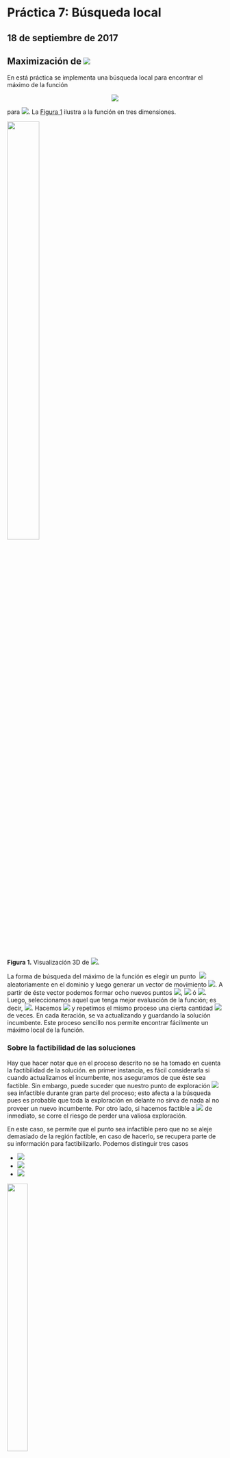 # Práctica 7: Búsqueda local
## 18 de septiembre de 2017

## Maximización de <img src="http://latex.codecogs.com/svg.latex?g(x,y)" border="0"/> 
En está práctica se implementa una búsqueda local para encontrar el máximo de la función
<p align="center">
<img src="http://latex.codecogs.com/svg.latex?g(x,y)=\frac{(x+\frac{1}{2})^4-30x^2-20x+(y+\frac{1}{2})^4-30y^2-20y}{100}" border="0"/>
</p>
<p align="justified">
para <img src="http://latex.codecogs.com/svg.latex?-6\leq{x,y}\leq5" border="0"/>. La <a href="#fig1"> Figura 1</a> ilustra a la función en tres dimensiones.
</p>  
<p align="center">
<div id="fig3" style="width:300px; height=200px">
<img src="https://github.com/eduardovaldesga/SimulacionSistemas/blob/master/p7/p7_2d.png" height="50%" width="50%"/><br>
<b>Figura 1.</b> Visualización 3D de <img src="http://latex.codecogs.com/svg.latex?z=g(x,y)" border="0"/>. 
</div>
</p>

<p align="justified">
La forma de búsqueda del máximo de la función es elegir un punto  <img src="http://latex.codecogs.com/svg.latex?(x_0,y_0)" border="0"/> aleatoriamente en el dominio y luego generar un vector de movimiento <img src="http://latex.codecogs.com/svg.latex?(\Delta{x_0},\Delta{y_0})" border="0"/>. A partir de éste vector podemos formar ocho nuevos puntos <img src="http://latex.codecogs.com/svg.latex?p_j=(x_0,y_0)+(\pm\Delta{x_0},\pm\Delta{y_0})" border="0"/>, <img src="http://latex.codecogs.com/svg.latex?p_j=(x_0,y_0)+(\pm\Delta{x_0},0)" border="0"/> ó <img src="http://latex.codecogs.com/svg.latex?p_j=(x_0,y_0)+(0,\pm\Delta{y_0})" border="0"/>. Luego, seleccionamos aquel que tenga mejor evaluación de la función; es decir, <img src="http://latex.codecogs.com/svg.latex?\hat{p_1}=\text{argmax}\{g(p_j);\;j=1:8\}" border="0"/>. Hacemos <img src="http://latex.codecogs.com/svg.latex?(x_i,y_i)=\hat{p_i};\quad{i\geq1" border="0"/> y repetimos el mismo proceso una cierta cantidad <img src="http://latex.codecogs.com/svg.latex?n" border="0"/> de veces. En cada iteración, se va actualizando y guardando la solución incumbente. Este proceso sencillo nos permite encontrar fácilmente un máximo local de la función.
</p> 

### Sobre la factibilidad de las soluciones
Hay que hacer notar que en el proceso descrito no se ha tomado en cuenta la factibilidad de la solución. en primer instancia, es fácil considerarla si cuando actualizamos el incumbente, nos aseguramos de que éste sea factible. Sin embargo, puede suceder que nuestro punto de exploración <img src="http://latex.codecogs.com/svg.latex?(x_i,y_i)" border="0"/> sea infactible durante gran parte del proceso; esto afecta a la búsqueda pues es probable que toda la exploración en delante no sirva de nada al no proveer un nuevo incumbente. Por otro lado, si hacemos factible a <img src="http://latex.codecogs.com/svg.latex?(x_i,y_i)" border="0"/> de inmediato, se corre el riesgo de perder una valiosa exploración. 

En este caso, se permite que el punto sea infactible pero que no se aleje demasiado de la región factible, en caso de hacerlo, se recupera parte de su información para factibilizarlo. Podemos distinguir tres casos
<ul>
  <li><img src="http://latex.codecogs.com/svg.latex?x\not\in[-6,5]" border="0"/></li>
  <li><img src="http://latex.codecogs.com/svg.latex?y\not\in[-6,5]" border="0"/></li>
  <li><img src="http://latex.codecogs.com/svg.latex?x,y\not\in[-6,5]" border="0"/></li>
</ul>



<p align="center">
<div id="fig3" style="width:300px; height=200px">
<img src="https://github.com/eduardovaldesga/SimulacionSistemas/blob/master/p7/p7_100.png" height="40%" width="40%"/><br>
<b>Figura 2.</b> Visualización 3D de <img src="http://latex.codecogs.com/svg.latex?z=g(x,y)" border="0"/>. 
</div>
</p>
